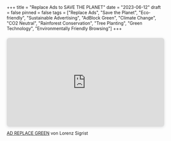 +++
title = "Replace Ads to SAVE THE PLANET"
date = "2023-06-12"
draft = false
pinned = false
tags = ["Replace Ads", "Save the Planet", "Eco-friendly", "Sustainable Advertising", "AdBlock Green", "Climate Change", "CO2 Neutral", "Rainforest Conservation", "Tree Planting", "Green Technology", "Environmentally Friendly Browsing"]
+++
<div style="position: relative; width: 100%; height: 0; padding-top: 56.2500%;
 padding-bottom: 0; box-shadow: 0 2px 8px 0 rgba(63,69,81,0.16); margin-top: 1.6em; margin-bottom: 0.9em; overflow: hidden;
 border-radius: 8px; will-change: transform;">
  <iframe loading="lazy" style="position: absolute; width: 100%; height: 100%; top: 0; left: 0; border: none; padding: 0;margin: 0;"
    src="https:&#x2F;&#x2F;www.canva.com&#x2F;design&#x2F;DAFlgoW8NcI&#x2F;view?embed" allowfullscreen="allowfullscreen" allow="fullscreen">
  </iframe>
</div>
<a href="https:&#x2F;&#x2F;www.canva.com&#x2F;design&#x2F;DAFlgoW8NcI&#x2F;view?utm_content=DAFlgoW8NcI&amp;utm_campaign=designshare&amp;utm_medium=embeds&amp;utm_source=link" target="_blank" rel="noopener">AD REPLACE GREEN</a> von Lorenz Sigrist